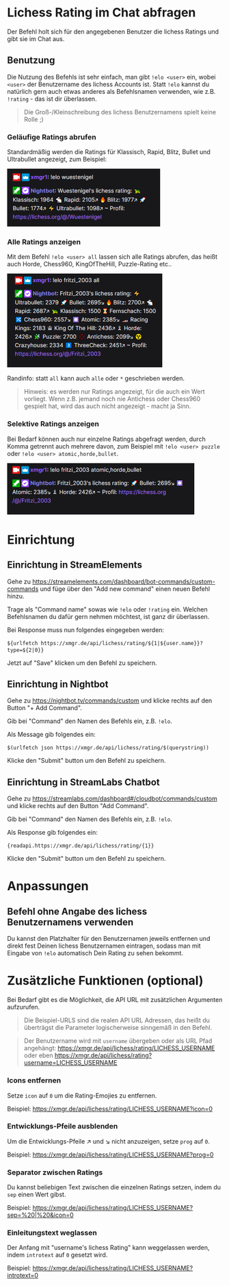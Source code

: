 # Lichess Rating im Chat abfragen

Der Befehl holt sich für den angegebenen Benutzer die lichess Ratings und gibt sie im Chat aus.

## Benutzung

Die Nutzung des Befehls ist sehr einfach, man gibt `!elo <user>` ein, wobei `<user>` der Benutzername des lichess
Accounts ist. Statt `!elo` kannst du natürlich gern auch etwas anderes als Befehlsnamen verwenden, wie z.B. `!rating` -
das ist dir überlassen.

> Die Groß-/Kleinschreibung des lichess Benutzernamens spielt keine Rolle ;)

### Geläufige Ratings abrufen

Standardmäßig werden die Ratings für Klassisch, Rapid, Blitz, Bullet und Ultrabullet angezeigt, zum Beispiel:

![Standard ratings](../images/elo-default.png)

### Alle Ratings anzeigen

Mit dem Befehl `!elo <user> all` lassen sich alle Ratings abrufen, das heißt auch Horde, Chess960, KingOfTheHill,
Puzzle-Rating etc..

![Alle Ratings](../images/elo-all-ratings.png)

Randinfo: statt `all` kann auch `alle` oder `*` geschrieben werden.

> Hinweis: es werden nur Ratings angezeigt, für die auch ein Wert vorliegt. Wenn
> z.B. jemand noch nie Antichess oder Chess960 gespielt hat, wird das auch nicht angezeigt - macht ja Sinn.

### Selektive Ratings anzeigen

Bei Bedarf können auch nur einzelne Ratings abgefragt werden, durch Komma getrennt auch mehrere davon, zum Beispiel
mit `!elo <user> puzzle` oder `!elo <user> atomic,horde,bullet`.

![Selektive Ratings](../images/elo-selektiv.png)

# Einrichtung

## Einrichtung in StreamElements

Gehe zu https://streamelements.com/dashboard/bot-commands/custom-commands und füge über den "Add new command" einen
neuen Befehl hinzu.

Trage als "Command name" sowas wie `!elo` oder `!rating` ein. Welchen Befehlsnamen du dafür gern nehmen möchtest, ist
ganz dir überlassen.

Bei Response muss nun folgendes eingegeben werden:

```
${urlfetch https://xmgr.de/api/lichess/rating/${1|${user.name}}?type=${2|0}}
```

Jetzt auf "Save" klicken um den Befehl zu speichern.

## Einrichtung in Nightbot

Gehe zu https://nightbot.tv/commands/custom und klicke rechts auf den Button
"+ Add Command".

Gib bei "Command" den Namen des Befehls ein, z.B. `!elo`.

Als Message gib folgendes ein:

```
$(urlfetch json https://xmgr.de/api/lichess/rating/$(querystring))
```

Klicke den "Submit" button um den Befehl zu speichern.

## Einrichtung in StreamLabs Chatbot

Gehe zu https://streamlabs.com/dashboard#/cloudbot/commands/custom und klicke rechts auf den Button
"Add Command".

Gib bei "Command" den Namen des Befehls ein, z.B. `!elo`.

Als Response gib folgendes ein:

```
{readapi.https://xmgr.de/api/lichess/rating/{1}}
```

Klicke den "Submit" button um den Befehl zu speichern.

# Anpassungen

## Befehl ohne Angabe des lichess Benutzernamens verwenden

Du kannst den Platzhalter für den Benutzernamen jeweils entfernen und direkt fest Deinen lichess Benutzernamen
eintragen, sodass man mit Eingabe von `!elo` automatisch Dein Rating zu sehen bekommt.

# Zusätzliche Funktionen (optional)

Bei Bedarf gibt es die Möglichkeit, die API URL mit zusätzlichen Argumenten aufzurufen.

> Die Beispiel-URLS sind die realen API URL Adressen, das heißt du überträgst die
> Parameter logischerweise sinngemäß in den Befehl.

> Der Benutzername wird mit `username` übergeben oder als URL Pfad angehängt:
> https://xmgr.de/api/lichess/rating/LICHESS_USERNAME oder eben
> https://xmgr.de/api/lichess/rating?username=LICHESS_USERNAME

### Icons entfernen

Setze `icon` auf `0` um die Rating-Emojies zu entfernen.

Beispiel: https://xmgr.de/api/lichess/rating/LICHESS_USERNAME?icon=0

### Entwicklungs-Pfeile ausblenden

Um die Entwicklungs-Pfeile ↗ und ↘ nicht anzuzeigen, setze `prog` auf `0`.

Beispiel: https://xmgr.de/api/lichess/rating/LICHESS_USERNAME?prog=0

### Separator zwischen Ratings

Du kannst beliebigen Text zwischen die einzelnen Ratings setzen, indem du `sep` einen Wert gibst.

Beispiel: https://xmgr.de/api/lichess/rating/LICHESS_USERNAME?sep=%20|%20&icon=0

### Einleitungstext weglassen

Der Anfang mit "username's lichess Rating" kann weggelassen werden, indem `introtext` auf `0` gesetzt wird.

Beispiel: https://xmgr.de/api/lichess/rating/LICHESS_USERNAME?introtext=0
